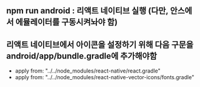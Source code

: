 ## npm run android : 리액트 네이티브 실행 (다만, 안스에서 에뮬레이터를 구동시켜놔야 함)


## 리액트 네이티브에서 아이콘을 설정하기 위해 다음 구문을 android/app/bundle.gradle에 추가해야함
- apply from: "../../node_modules/react-native/react.gradle"
- apply from: "../../node_modules/react-native-vector-icons/fonts.gradle"